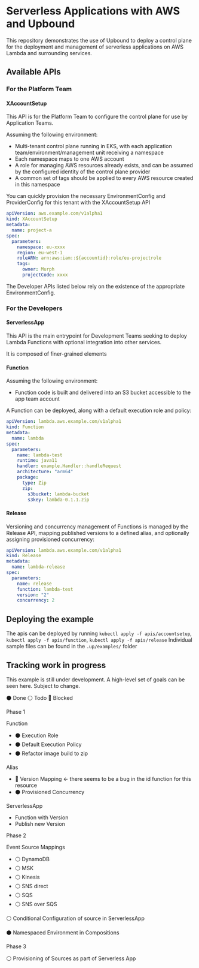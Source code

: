 # Serverless Applications with AWS and Upbound

This repository demonstrates the use of Upbound to deploy a control plane for the deployment and management of serverless applications on AWS Lambda and surrounding services.


## Available APIs
### For the Platform Team
#### XAccountSetup
This API is for the Platform Team to configure the control plane for use by Application Teams. 

Assuming the following environment:
* Multi-tenant control plane running in EKS, with each application team/environment/management unit receiving a namespace 
* Each namespace maps to one AWS account
* A role for managing AWS resources already exists, and can be assumed by the configured identity of the control plane provider
* A common set of tags should be applied to every AWS resource created in this namespace

You can quickly provision the necessary EnvironmentConfig and ProviderConfig for this tenant with the XAccountSetup API
```yaml
apiVersion: aws.example.com/v1alpha1
kind: XAccountSetup
metadata:
  name: project-a
spec:
  parameters:
    namespace: eu-xxxx
    region: eu-west-1
    roleARN: arn:aws:iam::${accountid}:role/eu-projectrole
    tags:
      owner: Murph
      projectCode: xxxx
```

The Developer APIs listed below rely on the existence of the appropriate EnvironmentConfig.


### For the Developers
#### ServerlessApp
This API is the main entrypoint for Development Teams seeking to deploy Lambda Functions with optional integration into other services.

It is composed of finer-grained elements

#### Function
Assuming the following environment:
* Function code is built and delivered into an S3 bucket accessible to the app team account

A Function can be deployed, along with a default execution role and policy:
```yaml
apiVersion: lambda.aws.example.com/v1alpha1
kind: Function
metadata:
  name: lambda
spec:
  parameters:
    name: lambda-test
    runtime: java11
    handler: example.Handler::handleRequest
    architecture: "arm64"
    package:
      type: Zip
      zip:
        s3bucket: lambda-bucket
        s3key: lambda-0.1.1.zip
```


#### Release
Versioning and concurrency management of Functions is managed by the Release API, mapping published versions to a defined alias, and optionally assigning provisioned concurrency:
```yaml
apiVersion: lambda.aws.example.com/v1alpha1
kind: Release
metadata:
  name: lambda-release
spec:
  parameters:
    name: release
    function: lambda-test
    version: "2"
    concurrency: 2
```


## Deploying the example
The apis can be deployed by running `kubectl apply -f apis/accountsetup`, `kubectl apply -f apis/function`, `kubectl apply -f apis/release`
Individual sample files can be found in the `.up/examples/` folder

## Tracking work in progress
This example is still under development. A high-level set of goals can be seen here. Subject to change.

:black_circle: Done
:white_circle: Todo
:red_circle: Blocked

Phase 1

Function
- :black_circle: Execution Role
- :black_circle: Default Execution Policy
- :black_circle: Refactor image build to zip

Alias
- :red_circle: Version Mapping <- there seems to be a bug in the id function for this resource
- :black_circle: Provisioned Concurrency

ServerlessApp
- Function with Version
- Publish new Version


Phase 2

Event Source Mappings
- :white_circle: DynamoDB
- :white_circle: MSK
- :white_circle: Kinesis
- :white_circle: SNS direct
- :white_circle: SQS
- :white_circle: SNS over SQS

:white_circle: Conditional Configuration of source in ServerlessApp

:black_circle: Namespaced Environment in Compositions

Phase 3 

:white_circle: Provisioning of Sources as part of Serverless App

